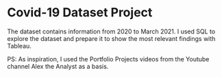 # Covid-19 Dataset Project

The dataset contains information from 2020 to March 2021. 
I used SQL to explore the dataset and prepare it to show the most relevant findings with Tableau.

PS: As inspiration, I used the Portfolio Projects videos from the Youtube channel Alex the Analyst as a basis.
